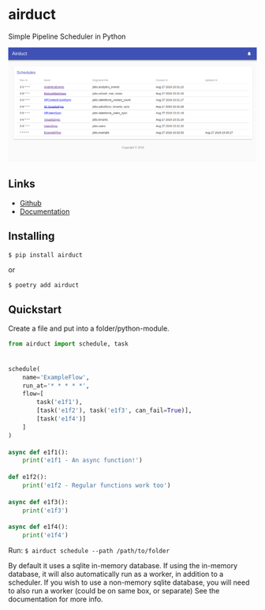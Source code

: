 # airduct
Simple Pipeline Scheduler in Python

![Airduct Screenshot](docs/screenshot.png)

## Links

- [Github](https://github.com/alairock/airduct)
- [Documentation](https://airduct.readthedocs.io)

## Installing
    $ pip install airduct

or

    $ poetry add airduct

## Quickstart

Create a file and put into a folder/python-module.

```python
from airduct import schedule, task


schedule(
    name='ExampleFlow',
    run_at='* * * * *',
    flow=[
        task('e1f1'),
        [task('e1f2'), task('e1f3', can_fail=True)],
        [task('e1f4')]
    ]
)

async def e1f1():
    print('e1f1 - An async function!')

def e1f2():
    print('e1f2 - Regular functions work too')

async def e1f3():
    print('e1f3')

async def e1f4():
    print('e1f4')
```

Run: `$ airduct schedule --path /path/to/folder`

By default it uses a sqlite in-memory database. If using the in-memory database, it will also automatically run as a worker, in addition to a scheduler. If you wish to use a non-memory sqlite database, you will need to also run a worker (could be on same box, or separate) See the documentation for more info.

